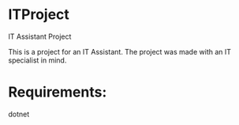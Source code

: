 # ITProject
IT Assistant Project

This is a project for an IT Assistant. The project was made with an IT specialist in mind.

# Requirements:
dotnet 